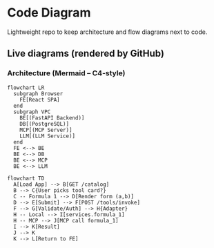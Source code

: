 # Code Diagram

Lightweight repo to keep architecture and flow diagrams next to code.

## Live diagrams (rendered by GitHub)

### Architecture (Mermaid – C4-style)
```mermaid
flowchart LR
  subgraph Browser
    FE[React SPA]
  end
  subgraph VPC
    BE[(FastAPI Backend)]
    DB[(PostgreSQL)]
    MCP[(MCP Server)]
    LLM[(LLM Service)]
  end
  FE <--> BE
  BE <--> DB
  BE <--> MCP
  BE <--> LLM

flowchart TD
  A[Load App] --> B[GET /catalog]
  B --> C{User picks tool card?}
  C -- Formula 1 --> D[Render form (a,b)]
  D --> E[Submit] --> F[POST /tools/invoke]
  F --> G[Validate/Auth] --> H{Adapter}
  H -- Local --> I[services.formula_1]
  H -- MCP --> J[MCP call formula_1]
  I --> K[Result]
  J --> K
  K --> L[Return to FE]